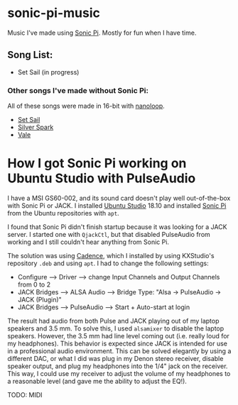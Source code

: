 # sonic-pi-music
Music I've made using [Sonic Pi](http://sonic-pi.net/). Mostly for fun when I have time.

## Song List:
- Set Sail (in progress)

### Other songs I've made without Sonic Pi:
All of these songs were made in 16-bit with [nanoloop](https://www.nanoloop.com/).
- [Set Sail](https://www.youtube.com/watch?v=urAHMMf_SKE)
- [Silver Spark](https://www.youtube.com/watch?v=zcN7HqGbNjE)
- [Vale](https://www.youtube.com/watch?v=wQ52D_f8I2k)

# How I got Sonic Pi working on Ubuntu Studio with PulseAudio
I have a MSI GS60-002, and its sound card doesn't play well out-of-the-box with Sonic Pi or JACK. I installed [Ubuntu Studio](https://ubuntustudio.org/) 18.10 and installed [Sonic Pi](http://sonic-pi.net/) from the Ubuntu repositories with `apt`.

I found that Sonic Pi didn't finish startup because it was looking for a JACK server. I started one with `QjackCtl`, but that disabled PulseAudio from working and I still couldn't hear anything from Sonic Pi.

The solution was using [Cadence](https://kxstudio.linuxaudio.org/Applications:Cadence), which I installed by using KXStudio's repository `.deb` and using `apt`. I had to change the following settings:
- Configure --> Driver --> change Input Channels and Output Channels from 0 to 2
- JACK Bridges --> ALSA Audio --> Bridge Type: "Alsa -> PulseAudio -> JACK (Plugin)"
- JACK Bridges --> PulseAudio --> Start + Auto-start at login

The result had audio from both Pulse and JACK playing out of my laptop speakers and 3.5 mm. To solve this, I used `alsamixer` to disable the laptop speakers. However, the 3.5 mm had line level coming out (i.e. really loud for my headphones). This behavior is expected since JACK is intended for use in a professional audio environment. This can be solved elegantly by using a different DAC, or what I did was plug in my Denon stereo receiver, disable speaker output, and plug my headphones into the 1/4" jack on the receiver. This way, I could use my receiver to adjust the volume of my headphones to a reasonable level (and gave me the ability to adjust the EQ!).

TODO: MIDI

